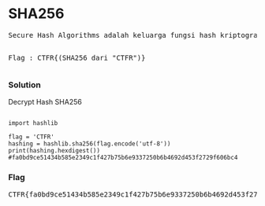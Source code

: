 <h1><b>SHA256</b></h1>
<pre>
Secure Hash Algorithms adalah keluarga fungsi hash kriptografis yang diterbitkan oleh Institut Nasional Standar dan Teknologi sebagai Standar Pemrosesan Informasi Federal AS, termasuk: SHA-0: Retronym yang diterapkan pada versi asli dari fungsi hash 160-bit yang diterbitkan pada tahun 1993 dengan nama "SHA".

Flag : CTFR{(SHA256 dari "CTFR")}
</pre>
<h3><b>Solution</b></h3>
<p>Decrypt Hash SHA256</p>

```python3

import hashlib

flag = 'CTFR'
hashing = hashlib.sha256(flag.encode('utf-8'))
print(hashing.hexdigest()) #fa0bd9ce51434b585e2349c1f427b75b6e9337250b6b4692d453f2729f606bc4
```
<h3><b>Flag</b></h3>
<pre>
CTFR{fa0bd9ce51434b585e2349c1f427b75b6e9337250b6b4692d453f2729f606bc4}
</pre>
